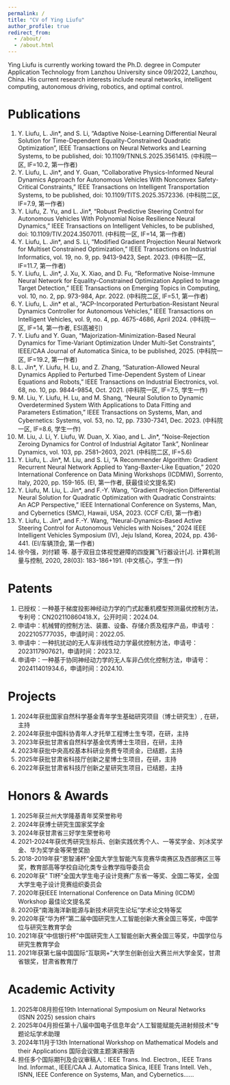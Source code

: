 ```yaml
---
permalink: /
title: "CV of Ying Liufu"
author_profile: true
redirect_from: 
  - /about/
  - /about.html
---
```


Ying Liufu is currently working toward the Ph.D. degree in Computer Application Technology from Lanzhou University since 09/2022, Lanzhou, China. His current research interests include neural networks, intelligent computing, autonomous driving, robotics, and optimal control.

Publications
======
1. Y. Liufu, L. Jin*, and S. Li, “Adaptive Noise-Learning Differential Neural Solution for Time-Dependent Equality-Constrained Quadratic Optimization”, IEEE Transactions on Neural Networks and Learning Systems, to be published, doi: 10.1109/TNNLS.2025.3561415. (中科院一区, IF=10.2, 第一作者)
2. Y. Liufu, L. Jin*, and Y. Guan, “Collaborative Physics-Informed Neural Dynamics Approach for Autonomous Vehicles With Nonconvex Safety-Critical Constraints,” IEEE Transactions on Intelligent Transportation Systems, to be published, doi: 10.1109/TITS.2025.3572336. (中科院二区, IF=7.9, 第一作者)
3. Y. Liufu, Z. Yu, and L. Jin*, “Robust Predictive Steering Control for Autonomous Vehicles With Polynomial Noise Resilience Neural Dynamics,” IEEE Transactions on Intelligent Vehicles, to be published, doi: 10.1109/TIV.2024.3507011. (中科院一区, IF=14, 第一作者)
4. Y. Liufu, L. Jin*, and S. Li, “Modified Gradient Projection Neural Network for Multiset Constrained Optimization,” IEEE Transactions on Industrial Informatics, vol. 19, no. 9, pp. 9413-9423, Sept. 2023. (中科院一区, IF=11.7, 第一作者)
5. Y. Liufu, L. Jin*, J. Xu, X. Xiao, and D. Fu, “Reformative Noise-Immune Neural Network for Equality-Constrained Optimization Applied to Image Target Detection,” IEEE Transactions on Emerging Topics in Computing, vol. 10, no. 2, pp. 973-984, Apr. 2022. (中科院二区, IF=5.1, 第一作者)
6. Y. Liufu, L. Jin* et al., “ACP-Incorporated Perturbation-Resistant Neural Dynamics Controller for Autonomous Vehicles,” IEEE Transactions on Intelligent Vehicles, vol. 9, no. 4, pp. 4675-4686, April 2024. (中科院一区, IF=14, 第一作者, ESI高被引)
7. Y. Liufu and Y. Guan, “Majorization-Minimization-Based Neural Dynamics for Time-Variant Optimization Under Multi-Set Constraints”, IEEE/CAA Journal of Automatica Sinica, to be published, 2025. (中科院一区, IF=19.2, 第一作者)
8. L. Jin*, Y. Liufu, H. Lu, and Z. Zhang, “Saturation-Allowed Neural Dynamics Applied to Perturbed Time-Dependent System of Linear Equations and Robots,” IEEE Transactions on Industrial Electronics, vol. 68, no. 10, pp. 9844-9854, Oct. 2021. (中科院一区, IF=7.5, 学生一作) 
9. M. Liu, Y. Liufu, H. Lu, and M. Shang, “Neural Solution to Dynamic Overdetermined System With Applications to Data Fitting and Parameters Estimation,” IEEE Transactions on Systems, Man, and Cybernetics: Systems, vol. 53, no. 12, pp. 7330-7341, Dec. 2023. (中科院一区, IF=8.6, 学生一作)
10. M. Liu, J. Li, Y. Liufu, W. Duan, X. Xiao, and L. Jin*, “Noise-Rejection Zeroing Dynamics for Control of Industrial Agitator Tank”, Nonlinear Dynamics, vol. 103, pp. 2581–2603, 2021. (中科院二区, IF=5.6)
11. Y. Liufu, L. Jin*, M. Liu, and S. Li, “A Recommender Algorithm: Gradient Recurrent Neural Network Applied to Yang-Baxter-Like Equation,” 2020 International Conference on Data Mining Workshops (ICDMW), Sorrento, Italy, 2020, pp. 159-165. (EI, 第一作者, 获最佳论文提名奖)
12. Y. Liufu, M. Liu, L. Jin*, and F.-Y. Wang, “Gradient Projection Differential Neural Solution for Quadratic Optimization with Quadratic Constraints: An ACP Perspective,” IEEE International Conference on Systems, Man, and Cybernetics (SMC), Hawaii, USA, 2023. (CCF C/EI, 第一作者)
13. Y. Liufu, L. Jin*, and F.-Y. Wang, “Neural-Dynamics-Based Active Steering Control for Autonomous Vehicles with Noises,” 2024 IEEE Intelligent Vehicles Symposium (IV), Jeju Island, Korea, 2024, pp. 436-441. (EI/车辆顶会, 第一作者)
14. 徐今强，刘付颖 等. 基于双目立体视觉避障的四旋翼飞行器设计[J]. 计算机测量与控制, 2020, 28(03): 183-186+191. (中文核心，学生一作)

Patents
======
1.	已授权：一种基于梯度投影神经动力学的门式起重机模型预测最优控制方法，专利号：CN202110860418.X，公开时间：2024.04.
2.	申请中：机械臂的控制方法、装置、设备、存储介质及程序产品，申请号：2022105777035，申请时间：2022.05.
3.	申请中：一种抗扰动的无人车非线性动力学最优控制方法，申请号：2023117907621，申请时间：2023.12.
4.	申请中：一种基于协同神经动力学的无人车非凸优化控制方法，申请号：202411401934.6，申请时间：2024.10.

Projects
======
1.	2024年获批国家自然科学基金青年学生基础研究项目（博士研究生）, 在研，主持
2.	2024年获批中国科协青年人才托举工程博士生专项，在研，主持
3.	2023年获批甘肃省自然科学基金优秀博士生项目，在研，主持
4.	2023年获批中央高校基本科研业务费专项资金，已结题，主持
5.	2025年获批甘肃省科技厅创新之星博士生项目，在研，主持
6.	2022年获批甘肃省科技厅创新之星研究生项目，已结题，主持

Honors & Awards
======
1.	2025年获兰州大学隆基青年奖荣誉称号
2.	2024年获博士研究生国家奖学金
3.	2024年获甘肃省三好学生荣誉称号
4.	2021-2024年获优秀研究生标兵、创新实践优秀个人、一等奖学金、刘冰奖学金、华为奖学金等荣誉奖励
5.	2018-2019年获“恩智浦杯”全国大学生智能汽车竞赛华南赛区及西部赛区三等奖，教育部高等学校自动化类专业教学指导委员会
6.	2020年获“ TI杯”全国大学生电子设计竞赛广东省一等奖、全国二等奖，全国大学生电子设计竞赛组织委员会
7.	2020年获IEEE International Conference on Data Mining (ICDM) Workshop 最佳论文提名奖
8.	2020获“南海海洋新能源与新技术研究生论坛”学术论文特等奖
9.	2020年获“华为杯”第二届中国研究生人工智能创新大赛全国三等奖，中国学位与研究生教育学会
10.	2021年获“中信银行杯”中国研究生人工智能创新大赛全国三等奖，中国学位与研究生教育学会
11.	2021年获第七届中国国际“互联网+”大学生创新创业大赛兰州大学金奖，甘肃省银奖，甘肃省教育厅
    
Academic Activity
======
1.  2025年08月担任19th International Symposium on Neural Networks (ISNN 2025) session chairs
2.	2025年04月担任第十八届中国电子信息年会“人工智能赋能先进射频技术”专题论坛学术助理
3.	2024年11月于13th International Workshop on Mathematical Models and their Applications 国际会议做主题演讲报告
4.	担任多个国际期刊及会议审稿人：IEEE Trans. Ind. Electron., IEEE Trans Ind. Informat., IEEE/CAA J. Automatica Sinica, IEEE Trans Intell. Veh., ISNN, IEEE Conference on Systems, Man, and Cybernetics……
